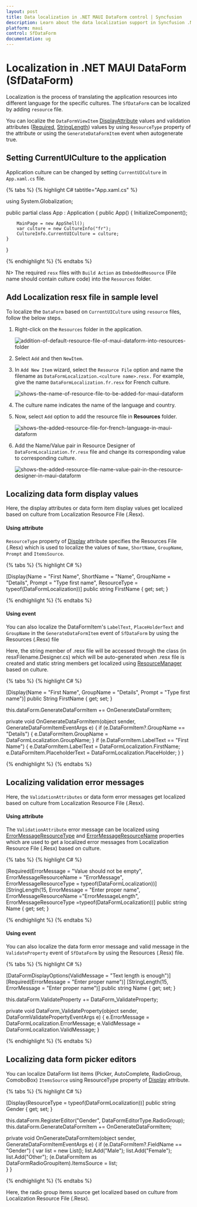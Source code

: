 ```yaml
---
layout: post
title: Data localization in .NET MAUI DataForm control | Syncfusion
description: Learn about the data localization support in Syncfusion .NET MAUI DataForm(SfDataForm) control in mobile and desktop applications from a single shared codebase.
platform: maui
control: SfDataForm
documentation: ug
---
```


# Localization in .NET MAUI DataForm (SfDataForm)

Localization is the process of translating the application resources into different language for the specific cultures. The `SfDataForm` can be localized by adding `resource` file. 

You can localize the `DataFormViewItem` [DisplayAttribute](https://learn.microsoft.com/en-us/dotnet/api/system.componentmodel.dataannotations.displayattribute?view=net-7.0) values and validation attributes ([Required](https://docs.microsoft.com/en-us/dotnet/api/system.componentmodel.dataannotations.requiredattribute?view=netframework-4.8), [StringLength](https://docs.microsoft.com/en-us/dotnet/api/system.componentmodel.dataannotations.stringlengthattribute?view=netframework-4.8)) values by using `ResourceType` property of the attribute or using the `GenerateDataFormItem` event when autogenerate true.

## Setting CurrentUICulture to the application

Application culture can be changed by setting `CurrentUICulture` in `App.xaml.cs` file.

{% tabs %}
{% highlight C# tabtitle="App.xaml.cs" %}

using System.Globalization;

public partial class App : Application
{
	public App()
	{
		InitializeComponent();

		MainPage = new AppShell();
        var culture = new CultureInfo("fr");
        CultureInfo.CurrentUICulture = culture;
    }
}

{% endhighlight %}
{% endtabs %}

N>
The required `resx` files with `Build Action` as `EmbeddedResource` (File name should contain culture code) into the `Resources` folder.

## Add Localization resx file in sample level

To localize the `DataForm` based on `CurrentUICulture` using `resource` files, follow the below steps.

1. Right-click on the `Resources` folder in the application.

    ![addition-of-default-resource-file-of-maui-dataform-into-resources-folder](images/localization/addition-of-default-resource-file-of-maui-dataform-into-resources-folder.png)

2. Select `Add` and then `NewItem`.
3. In `Add New Item` wizard, select the `Resource File` option and name the filename as `DataFormLocalization.<culture name>.resx.` For example, give the name `DataFormLocalization.fr.resx` for French culture.

    ![shows-the-name-of-resource-file-to-be-added-for-maui-dataform](images/localization/shows-the-name-of-resource-file-to-be-added-for-maui-dataform.png)

4. The culture name indicates the name of the language and country.

5. Now, select `Add` option to add the resource file in **Resources** folder.

    ![shows-the-added-resource-file-for-french-language-in-maui-dataform](images/localization/shows-the-added-resource-file-for-french-language-in-maui-dataform.png)

6. Add the Name/Value pair in Resource Designer of `DataFormLocalization.fr.resx` file and change its corresponding value to corresponding culture.
 
    ![shows-the-added-resource-file-name-value-pair-in-the-resource-designer-in-maui-dataform](images/localization/shows-the-added-resource-file-name-value-pair-in-the-resource-designer-in-maui-dataform.png)

## Localizing data form display values

Here, the display attributes or data form item display values get localized based on culture from Localization Resource File (.Resx).

#### Using attribute

`ResourceType` property of [Display](https://learn.microsoft.com/en-us/dotnet/api/system.componentmodel.dataannotations.displayattribute?view=net-7.0) attribute specifies the Resources File (.Resx) which is used to localize the values of `Name`, `ShortName`, `GroupName`, `Prompt` and `ItemsSource`.

{% tabs %}
{% highlight C# %}

[Display(Name = "First Name", ShortName = "Name", GroupName = "Details", Prompt = "Type first name", ResourceType = typeof(DataFormLocalization))]
public string FirstName { get; set; }

{% endhighlight %}
{% endtabs %}

#### Using event

You can also localize the DataFormItem's `LabelText`, `PlaceHolderText` and `GroupName` in the `GenerateDataFormItem` event of `SfDataForm` by using the Resources (.Resx) file

Here, the string member of .resx file will be accessed through the class (in resxFilename.Designer.cs) which will be auto-generated when .resx file is created and static string members get localized using [ResourceManager](https://learn.microsoft.com/en-us/dotnet/api/system.resources.resourcemanager.getstring?view=net-7.0) based on culture.

{% tabs %}
{% highlight C# %}

[Display(Name = "First Name", GroupName = "Details", Prompt = "Type first name")]
public String FirstName { get; set; }

this.dataForm.GenerateDataFormItem += OnGenerateDataFormItem;

private void OnGenerateDataFormItem(object sender, GenerateDataFormItemEventArgs e)
{
    if (e.DataFormItem?.GroupName == "Details")
    {
        e.DataFormItem.GroupName = DataFormLocalization.GroupName;
    }
    if (e.DataFormItem.LabelText == "First Name")
    {
        e.DataFormItem.LabelText = DataFormLocalization.FirstName;
        e.DataFormItem.PlaceholderText = DataFormLocalization.PlaceHolder;
    }
}

{% endhighlight %}
{% endtabs %}

## Localizing validation error messages

Here, the `ValidationAttributes` or data form error messages get localized based on culture from Localization Resource File (.Resx).

#### Using attribute

The `ValidationAttribute` error message can be localized using [ErrorMessageResourceType](https://docs.microsoft.com/en-us/dotnet/api/system.componentmodel.dataannotations.validationattribute.errormessageresourcetype?redirectedfrom=MSDN&view=net-5.0#System_ComponentModel_DataAnnotations_ValidationAttribute_ErrorMessageResourceType ) and [ErrorMessageResourceName](https://docs.microsoft.com/en-us/dotnet/api/system.componentmodel.dataannotations.validationattribute.errormessageresourcetype?redirectedfrom=MSDN&view=net-5.0#System_ComponentModel_DataAnnotations_ValidationAttribute_ErrorMessageResourceType ) properties which are used to get a localized error messages from Localization Resource File (.Resx) based on culture.

{% tabs %}
{% highlight C# %}

[Required(ErrorMessage = "Value should not be empty", ErrorMessageResourceName = "ErrorMessage", ErrorMessageResourceType = typeof(DataFormLocalization))]
[StringLength(15, ErrorMessage = "Enter proper name", ErrorMessageResourceName ="ErrorMessageLength", ErrorMessageResourceType =typeof(DataFormLocalization))]
public string Name { get; set; }

{% endhighlight %}
{% endtabs %}

#### Using event

You can also localize the data form error message and valid message in the  `ValidateProperty` event of `SfDataForm` by using the Resources (.Resx) file.

{% tabs %}
{% highlight C# %}

[DataFormDisplayOptions(ValidMessage = "Text length is enough")]
[Required(ErrorMessage = "Enter proper name")]
[StringLength(15, ErrorMessage = "Enter proper name")]
public string Name { get; set; }

this.dataForm.ValidateProperty += DataForm_ValidateProperty;

private void DataForm_ValidateProperty(object sender, DataFormValidatePropertyEventArgs e)
{
    e.ErrorMessage = DataFormLocalization.ErrorMessage;
    e.ValidMessage = DataFormLocalization.ValidMessage;
}

{% endhighlight %}
{% endtabs %}


## Localizing data form picker editors

You can localize DataForm list items (Picker, AutoComplete, RadioGroup, ComoboBox) `ItemsSource` using ResourceType property of [Display](https://learn.microsoft.com/en-us/dotnet/api/system.componentmodel.dataannotations.displayattribute?view=net-7.0) attribute.

{% tabs %}
{% highlight C# %}

[Display(ResourceType = typeof(DataFormLocalization))]
public string Gender { get; set; }

this.dataForm.RegisterEditor("Gender", DataFormEditorType.RadioGroup);
this.dataForm.GenerateDataFormItem += OnGenerateDataFormItem;

private void OnGenerateDataFormItem(object sender, GenerateDataFormItemEventArgs e)
{
    if (e.DataFormItem?.FieldName == "Gender")
    {
        var list = new List<string>();
        list.Add("Male");
        list.Add("Female");
        list.Add("Other");
        (e.DataFormItem as DataFormRadioGroupItem).ItemsSource = list;            
    }
}

{% endhighlight %}
{% endtabs %}

Here, the radio group items source get localized based on culture from Localization Resource File (.Resx).